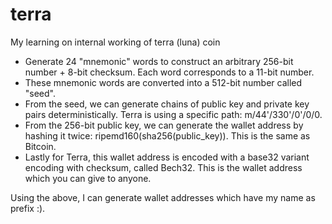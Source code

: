 # terra

My learning on internal working of terra (luna) coin

- Generate 24 "mnemonic" words to construct an arbitrary 256-bit number + 8-bit checksum. Each word corresponds to a
  11-bit number.
- These mnemonic words are converted into a 512-bit number called "seed".
- From the seed, we can generate chains of public key and private key pairs deterministically. Terra is using a specific
  path: m/44'/330'/0'/0/0.
- From the 256-bit public key, we can generate the wallet address by hashing it twice: ripemd160(sha256(public_key)).
  This is the same as Bitcoin.
- Lastly for Terra, this wallet address is encoded with a base32 variant encoding with checksum, called Bech32. This is
  the wallet address which you can give to anyone.

Using the above, I can generate wallet addresses which have my name as prefix :).
